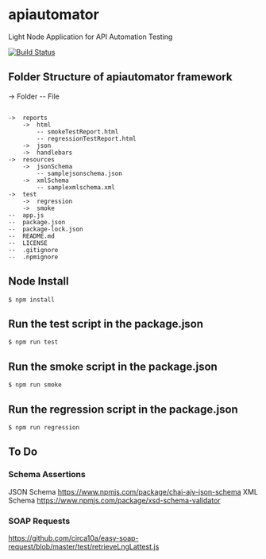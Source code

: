# apiautomator

Light Node Application for API Automation Testing


[![Build Status](https://semaphoreci.com/api/v1/ravivamsi/apiautomator/branches/master/badge.svg)](https://semaphoreci.com/ravivamsi/apiautomator)


## Folder Structure of apiautomator framework

 -> Folder
 -- File

```terminal

->  reports
    ->  html
        -- smokeTestReport.html
        -- regressionTestReport.html
    ->  json
    ->  handlebars
->  resources
    ->  jsonSchema
        -- samplejsonschema.json
    ->  xmlSchema
        -- samplexmlschema.xml
->  test
    ->  regression
    ->  smoke
--  app.js
--  package.json
--  package-lock.json
--  README.md
--  LICENSE
--  .gitignore
--  .npmignore
```

## Node Install

```terminal
$ npm install
```

## Run the test script in the package.json
```terminal
$ npm run test
```


## Run the smoke script in the package.json
```terminal
$ npm run smoke
```


## Run the regression script in the package.json
```terminal
$ npm run regression
```



## To Do

### Schema Assertions

JSON Schema
https://www.npmjs.com/package/chai-ajv-json-schema
XML Schema
https://www.npmjs.com/package/xsd-schema-validator

### SOAP Requests

https://github.com/circa10a/easy-soap-request/blob/master/test/retrieveLngLattest.js
